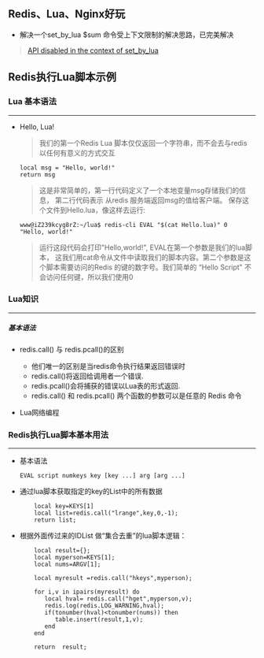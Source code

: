 ## Redis、Lua、Nginx好玩
* 解决一个set_by_lua $sum 命令受上下文限制的解决思路，已完美解决
> [API disabled in the context of set_by_lua](https://github.com/openresty/lua-nginx-module/issues/275)

## Redis执行Lua脚本示例
### Lua 基本语法
---
*   Hello, Lua!

    > 我们的第一个Redis Lua 脚本仅仅返回一个字符串，而不会去与redis 以任何有意义的方式交互   

    ```
    local msg = "Hello, world!"
    return msg
    ```

    > 这是非常简单的，第一行代码定义了一个本地变量msg存储我们的信息， 第二行代码表示 从redis 服务端返回msg的值给客户端。 保存这个文件到Hello.lua，像这样去运行: 
    
    ```
    www@iZ239kcyg8rZ:~/lua$ redis-cli EVAL "$(cat Hello.lua)" 0
    "Hello, world!"
    ```

    > 运行这段代码会打印"Hello,world!", EVAL在第一个参数是我们的lua脚本， 这我们用cat命令从文件中读取我们的脚本内容。第二个参数是这个脚本需要访问的Redis 的键的数字号。我们简单的 “Hello Script" 不会访问任何键，所以我们使用0
    
### Lua知识
---
##### 基本语法
* redis.call() 与 redis.pcall()的区别

    * 他们唯一的区别是当redis命令执行结果返回错误时
    * redis.call()将返回给调用者一个错误.
    * redis.pcall()会将捕获的错误以Lua表的形式返回.
    *  redis.call() 和 redis.pcall() 两个函数的参数可以是任意的 Redis 命令

* Lua网络编程

### Redis执行Lua脚本基本用法
---
*  基本语法   
    ```
    EVAL script numkeys key [key ...] arg [arg ...]
    ```
*  通过lua脚本获取指定的key的List中的所有数据 
    
    ```
        local key=KEYS[1]
        local list=redis.call("lrange",key,0,-1);
        return list;
    ```
*  根据外面传过来的IDList 做“集合去重”的lua脚本逻辑：     
     ```
         local result={};
         local myperson=KEYS[1];
         local nums=ARGV[1];
         
         local myresult =redis.call("hkeys",myperson);
         
         for i,v in ipairs(myresult) do
            local hval= redis.call("hget",myperson,v);
            redis.log(redis.LOG_WARNING,hval);
            if(tonumber(hval)<tonumber(nums)) then
               table.insert(result,1,v);
            end
         end
         
         return  result;
     ```

    
